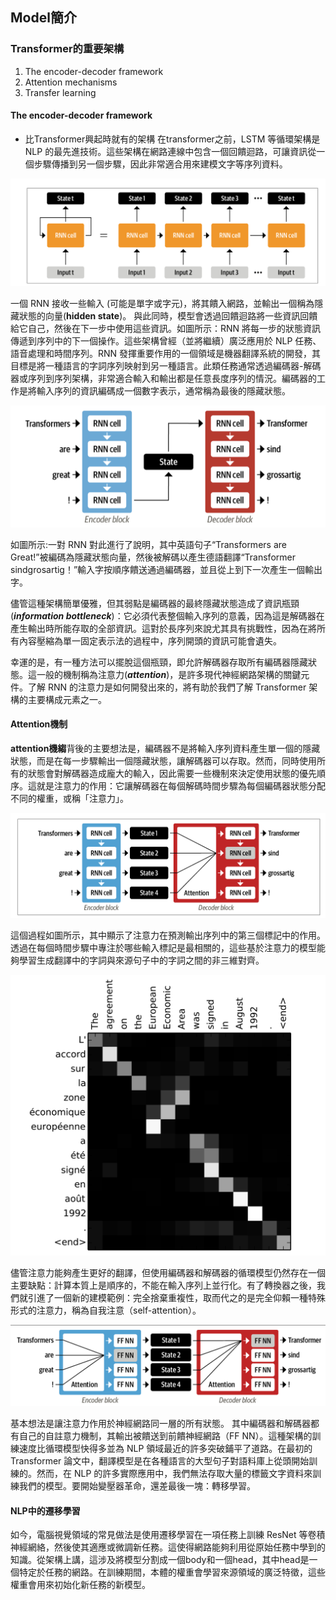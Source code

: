 ## Model簡介
### Transformer的重要架構
1. The encoder-decoder framework
2. Attention mechanisms
3. Transfer learning

#### The encoder-decoder framework
- 比Transformer興起時就有的架構
在transformer之前，LSTM 等循環架構是 NLP 的最先進技術。這些架構在網路連線中包含一個回饋迴路，可讓資訊從一個步驟傳播到另一個步驟，因此非常適合用來建模文字等序列資料。

![](./images/pic1.png)

一個 RNN 接收一些輸入 (可能是單字或字元)，將其饋入網路，並輸出一個稱為隱藏狀態的向量(**hidden state**)。 與此同時，模型會透過回饋迴路將一些資訊回饋給它自己，然後在下一步中使用這些資訊。如圖所示：RNN 將每一步的狀態資訊傳遞到序列中的下一個操作。這些架構曾經（並將繼續）廣泛應用於 NLP 任務、語音處理和時間序列。RNN 發揮重要作用的一個領域是機器翻譯系統的開發，其目標是將一種語言的字詞序列映射到另一種語言。此類任務通常透過編碼器-解碼器或序列到序列架構，非常適合輸入和輸出都是任意長度序列的情況。編碼器的工作是將輸入序列的資訊編碼成一個數字表示，通常稱為最後的隱藏狀態。

![](./images/pic2.png)

如圖所示:一對 RNN 對此進行了說明，其中英語句子“Transformers are Great!”被編碼為隱藏狀態向量，然後被解碼以產生德語翻譯“Transformer sindgrosartig！”輸入字按順序饋送通過編碼器，並且從上到下一次產生一個輸出字。

儘管這種架構簡單優雅，但其弱點是編碼器的最終隱藏狀態造成了資訊瓶頸(_**information bottleneck**_)：它必須代表整個輸入序列的意義，因為這是解碼器在產生輸出時所能存取的全部資訊。這對於長序列來說尤其具有挑戰性，因為在將所有內容壓縮為單一固定表示法的過程中，序列開頭的資訊可能會遺失。

幸運的是，有一種方法可以擺脫這個瓶頸，即允許解碼器存取所有編碼器隱藏狀態。這一般的機制稱為注意力(_**attention**_)，是許多現代神經網路架構的關鍵元件。了解 RNN 的注意力是如何開發出來的，將有助於我們了解 Transformer 架構的主要構成元素之一。

#### Attention機制
**attention機縐**背後的主要想法是，編碼器不是將輸入序列資料產生單一個的隱藏狀態，而是在每一步驟輸出一個隱藏狀態，讓解碼器可以存取。然而，同時使用所有的狀態會對解碼器造成龐大的輸入，因此需要一些機制來決定使用狀態的優先順序。這就是注意力的作用：它讓解碼器在每個解碼時間步驟為每個編碼器狀態分配不同的權重，或稱「注意力」。

![](./images/pic3.png)

這個過程如圖所示，其中顯示了注意力在預測輸出序列中的第三個標記中的作用。透過在每個時間步驟中專注於哪些輸入標記是最相關的，這些基於注意力的模型能夠學習生成翻譯中的字詞與來源句子中的字詞之間的非三維對齊。

![](./images/pic4.png)

儘管注意力能夠產生更好的翻譯，但使用編碼器和解碼器的循環模型仍然存在一個主要缺點：計算本質上是順序的，不能在輸入序列上並行化。有了轉換器之後，我們就引進了一個新的建模範例：完全捨棄重複性，取而代之的是完全仰賴一種特殊形式的注意力，稱為自我注意（self-attention）。

![](./images/pic5.png)

基本想法是讓注意力作用於神經網路同一層的所有狀態。
其中編碼器和解碼器都有自己的自註意力機制，其輸出被饋送到前饋神經網路（FF NN）。這種架構的訓練速度比循環模型快得多並為 NLP 領域最近的許多突破鋪平了道路。在最初的 Transformer 論文中，翻譯模型是在各種語言的大型句子對語料庫上從頭開始訓練的。然而，在 NLP 的許多實際應用中，我們無法存取大量的標籤文字資料來訓練我們的模型。要開始變壓器革命，還差最後一塊：轉移學習。

#### NLP中的遷移學習

如今，電腦視覺領域的常見做法是使用遷移學習在一項任務上訓練 ResNet 等卷積神經網絡，然後使其適應或微調新任務。這使得網路能夠利用從原始任務中學到的知識。從架構上講，這涉及將模型分割成一個body和一個head，其中head是一個特定於任務的網路。在訓練期間，本體的權重會學習來源領域的廣泛特徵，這些權重會用來初始化新任務的新模型。






